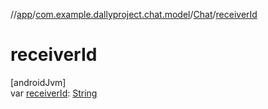 //[app](../../../index.md)/[com.example.dallyproject.chat.model](../index.md)/[Chat](index.md)/[receiverId](receiver-id.md)

# receiverId

[androidJvm]\
var [receiverId](receiver-id.md): [String](https://kotlinlang.org/api/latest/jvm/stdlib/kotlin/-string/index.html)
